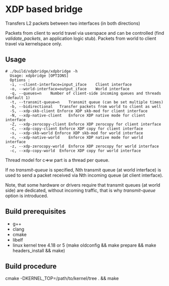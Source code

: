 XDP based bridge
===================

Transfers L2 packets between two interfaces (in both directions) 

Packets from client to world travel via userspace and can be controlled (find *validate_packets*,
   an application logic stub).
Packets from world to client travel via kernelspace only.

Usage
-----

``` shell
# ./build/xdpbridge/xdpbridge -h
  Usage: xdpbridge [OPTIONS]
  Options :
  -i, --client-interface=input_iface	Client interface
  -o, --world-interface=output_iface	World interface
  -q, --queues=n	Number of client-side incoming queues and threads (default 1)
  -t, --transmit-queue=n	Transmit queue (can be set multiple times)
  -b, --bidirectional	Transfer packets from world to client as well
  -S, --xdp-skb-client Enforce XDP skb-mod for client interface
  -N, --xdp-native-client	Enforce XDP native mode for client interface
  -Z, --xdp-zerocopy-client	Enforce XDP zerocopy for client interface
  -C, --xdp-copy-client	Enforce XDP copy for client interface
  -s, --xdp-skb-world Enforce XDP skb-mod for world interface
  -n, --xdp-native-world	Enforce XDP native mode for world interface
  -z, --xdp-zerocopy-world	Enforce XDP zerocopy for world interface
  -c, --xdp-copy-world	Enforce XDP copy for world interface
```

Thread model for c=>w part is a thread per queue.

If no *transmit-queue* is specified, Nth transmit queue (at world interface)
is used to send a packet received via Nth incoming queue (at client interface).

Note, that some hardware or drivers require that transmit queues (at world side) are dedicated, without incoming traffic,
that is why *transmit-queue* option is introduced.


Build prerequisites
-------------
* g++
* clang
* cmake
* libelf
* linux kernel tree 4.18 or 5 (make oldconfig && make prepare && make headers_install && make)

Build procedure
---------------
cmake -DKERNEL_TOP=/path/to/kernel/tree . && make
